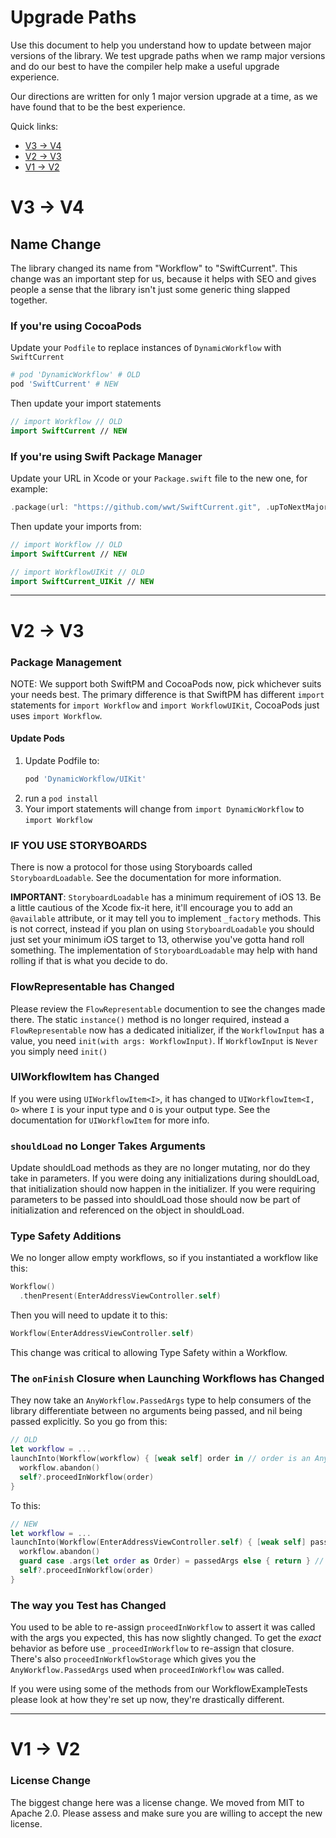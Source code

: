 # Upgrade Paths
Use this document to help you understand how to update between major versions of the library. We test upgrade paths when we ramp major versions and do our best to have the compiler help make a useful upgrade experience.

Our directions are written for only 1 major version upgrade at a time, as we have found that to be the best experience.

Quick links:

- [V3 -> V4](upgrade-paths.html#v3---v4)
- [V2 -> V3](upgrade-paths.html#v2---v3)
- [V1 -> V2](upgrade-paths.html#v1---v2)

# V3 -> V4
## Name Change
The library changed its name from "Workflow" to "SwiftCurrent". This change was an important step for us, because it helps with SEO and gives people a sense that the library isn't just some generic thing slapped together. 

### If you're using CocoaPods
Update your `Podfile` to replace instances of `DynamicWorkflow` with `SwiftCurrent`
```ruby
# pod 'DynamicWorkflow' # OLD
pod 'SwiftCurrent' # NEW
```

Then update your import statements 
```swift
// import Workflow // OLD
import SwiftCurrent // NEW
```

### If you're using Swift Package Manager
Update your URL in Xcode or your `Package.swift` file to the new one, for example:
```swift
.package(url: "https://github.com/wwt/SwiftCurrent.git", .upToNextMajor(from: "4.0.0")),
```

Then update your imports from:
```swift
// import Workflow // OLD
import SwiftCurrent // NEW

// import WorkflowUIKit // OLD
import SwiftCurrent_UIKit // NEW
```

---

# V2 -> V3
### Package Management
NOTE: We support both SwiftPM and CocoaPods now, pick whichever suits your needs best. The primary difference is that SwiftPM has different `import` statements for `import Workflow` and `import WorkflowUIKit`, CocoaPods just uses `import Workflow`.

#### **Update Pods**
1. Update Podfile to:
    ```ruby
    pod 'DynamicWorkflow/UIKit'
    ```
1. run a `pod install`
1. Your import statements will change from `import DynamicWorkflow` to `import Workflow`

### IF YOU USE STORYBOARDS
There is now a protocol for those using Storyboards called `StoryboardLoadable`.  See the documentation for more information.

**IMPORTANT**: `StoryboardLoadable` has a minimum requirement of iOS 13. Be a little cautious of the Xcode fix-it here, it'll encourage you to add an `@available` attribute, or it may tell you to implement `_factory` methods. This is not correct, instead if you plan on using `StoryboardLoadable` you should just set your minimum iOS target to 13, otherwise you've gotta hand roll something. The implementation of `StoryboardLoadable` may help with hand rolling if that is what you decide to do.

### FlowRepresentable has Changed
Please review the `FlowRepresentable` documention to see the changes made there.
The static `instance()` method is no longer required, instead a `FlowRepresentable` now has a dedicated initializer, if the `WorkflowInput` has a value, you need `init(with args: WorkflowInput)`. If `WorkflowInput` is `Never` you simply need `init()`

### UIWorkflowItem has Changed
If you were using `UIWorkflowItem<I>`, it has changed to `UIWorkflowItem<I, O>` where `I` is your input type and `O` is your output type.  See the documentation for `UIWorkflowItem` for more info.

### `shouldLoad` no Longer Takes Arguments
Update shouldLoad methods as they are no longer mutating, nor do they take in parameters.  If you were doing any initializations during shouldLoad, that initialization should now happen in the initializer.  If you were requiring parameters to be passed into shouldLoad those should now be part of initialization and referenced on the object in shouldLoad.

### Type Safety Additions
We no longer allow empty workflows, so if you instantiated a workflow like this:
```swift
Workflow()
  .thenPresent(EnterAddressViewController.self)
```
Then you will need to update it to this: 
```swift
Workflow(EnterAddressViewController.self)
```
This change was critical to allowing Type Safety within a Workflow.

### The `onFinish` Closure when Launching Workflows has Changed
They now take an `AnyWorkflow.PassedArgs` type to help consumers of the library differentiate between no arguments being passed, and nil being passed explicitly. So you go from this:
```swift
// OLD
let workflow = ...
launchInto(Workflow(workflow) { [weak self] order in // order is an Any?
  workflow.abandon()
  self?.proceedInWorkflow(order)
}
```
To this:
```swift
// NEW
let workflow = ...
launchInto(Workflow(EnterAddressViewController.self) { [weak self] passedArgs in // passedArgs is an AnyWorkflow.PassedArgs
  workflow.abandon()
  guard case .args(let order as Order) = passedArgs else { return } // type safety!
  self?.proceedInWorkflow(order)
}
```

### The way you Test has Changed
You used to be able to re-assign `proceedInWorkflow` to assert it was called with the args you expected, this has now slightly changed.
To get the *exact* behavior as before use `_proceedInWorkflow` to re-assign that closure. 
There's also `proceedInWorkflowStorage` which gives you the `AnyWorkflow.PassedArgs` used when `proceedInWorkflow` was called.

If you were using some of the methods from our WorkflowExampleTests please look at how they're set up now, they're drastically different.

---

# V1 -> V2
### License Change

The biggest change here was a license change. We moved from MIT to Apache 2.0. Please assess and make sure you are willing to accept the new license.
